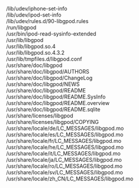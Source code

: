 /lib/udev/iphone-set-info  
/lib/udev/ipod-set-info  
/lib/udev/rules.d/90-libgpod.rules  
/run/libgpod  
/usr/bin/ipod-read-sysinfo-extended  
/usr/lib/libgpod  
/usr/lib/libgpod.so.4  
/usr/lib/libgpod.so.4.3.2  
/usr/lib/tmpfiles.d/libgpod.conf  
/usr/share/doc/libgpod  
/usr/share/doc/libgpod/AUTHORS  
/usr/share/doc/libgpod/ChangeLog  
/usr/share/doc/libgpod/NEWS  
/usr/share/doc/libgpod/README  
/usr/share/doc/libgpod/README.SysInfo  
/usr/share/doc/libgpod/README.overview  
/usr/share/doc/libgpod/README.sqlite  
/usr/share/licenses/libgpod  
/usr/share/licenses/libgpod/COPYING  
/usr/share/locale/de/LC\_MESSAGES/libgpod.mo  
/usr/share/locale/es/LC\_MESSAGES/libgpod.mo  
/usr/share/locale/fr/LC\_MESSAGES/libgpod.mo  
/usr/share/locale/he/LC\_MESSAGES/libgpod.mo  
/usr/share/locale/it/LC\_MESSAGES/libgpod.mo  
/usr/share/locale/ja/LC\_MESSAGES/libgpod.mo  
/usr/share/locale/ro/LC\_MESSAGES/libgpod.mo  
/usr/share/locale/sv/LC\_MESSAGES/libgpod.mo  
/usr/share/locale/zh\_CN/LC\_MESSAGES/libgpod.mo  
